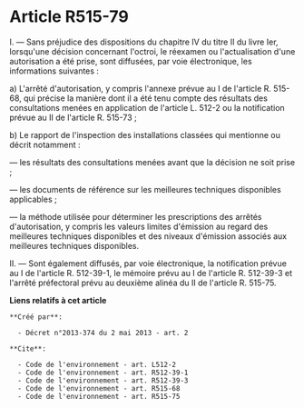 # Article R515-79

I. ― Sans préjudice des dispositions du chapitre IV du titre II du livre Ier, lorsqu'une décision concernant l'octroi, le
réexamen ou l'actualisation d'une autorisation a été prise, sont diffusées, par voie électronique, les informations
suivantes : 

a) L'arrêté d'autorisation, y compris l'annexe prévue au I de l'article R. 515-68, qui précise la manière dont il a été tenu
compte des résultats des consultations menées en application de l'article L. 512-2 ou la notification prévue au II de
l'article R. 515-73 ; 

b) Le rapport de l'inspection des installations classées qui mentionne ou décrit notamment : 

― les résultats des consultations menées avant que la décision ne soit prise ; 

― les documents de référence sur les meilleures techniques disponibles applicables ; 

― la méthode utilisée pour déterminer les prescriptions des arrêtés d'autorisation, y compris les valeurs limites d'émission
au regard des meilleures techniques disponibles et des niveaux d'émission associés aux meilleures techniques disponibles. 

II. ― Sont également diffusés, par voie électronique, la notification prévue au I de l'article R. 512-39-1, le mémoire prévu
au I de l'article R. 512-39-3 et l'arrêté préfectoral prévu au deuxième alinéa du II de l'article R. 515-75.

**Liens relatifs à cet article**

	**Créé par**:

	  - Décret n°2013-374 du 2 mai 2013 - art. 2

	**Cite**:

	  - Code de l'environnement - art. L512-2
	  - Code de l'environnement - art. R512-39-1
	  - Code de l'environnement - art. R512-39-3
	  - Code de l'environnement - art. R515-68
	  - Code de l'environnement - art. R515-75
